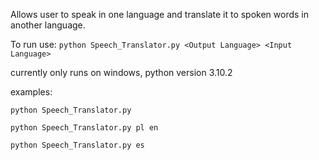 Allows user to speak in one language and translate it to spoken words in another language.

To run use: `python Speech_Translator.py <Output Language> <Input Language>`

currently only runs on windows, python version 3.10.2

examples:

`python Speech_Translator.py`

`python Speech_Translator.py pl en`

`python Speech_Translator.py es`
